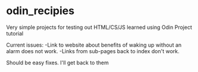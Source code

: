 # odin_recipies
Very simple projects for testing out HTML/CS/JS learned using Odin Project tutorial

Current issues:
-Link to website about benefits of waking up without an alarm does not work.
-Links from sub-pages back to index don't work.

Should be easy fixes. I'll get back to them